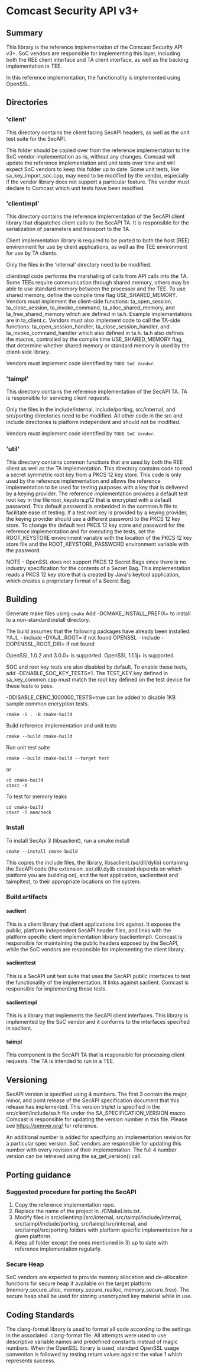 # Comcast Security API v3+

## Summary

This library is the reference implementation of the Comcast Security API v3+. SoC vendors are
responsible for implementing this layer, including both the REE client interface and TA client
interface, as well as the backing implementation in TEE.

In this reference implementation, the functionality is implemented using OpenSSL.

## Directories

### 'client'

This directory contains the client facing SecAPI headers, as well as the unit test suite for the
SecAPI.

This folder should be copied over from the reference implementation to the SoC vendor
implementation as-is, without any changes. Comcast will update the reference implementation and
unit tests over time and will expect SoC vendors to keep this folder up to date. Some unit tests,
like sa_key_import_soc.cpp, may need to be modified by the vendor, especially if the vendor library
does not support a particular feature. The vendor must declare to Comcast which unit tests have been
modified.

### 'clientimpl'

This directory contains the reference implementation of the SecAPI client library that dispatches
client calls to the SecAPI TA. It is responsible for the serialization of parameters and transport
to the TA.

Client implementation library is required to be ported to both the host (REE) environment for use
by client applications, as well as the TEE environment for use by TA clients.

Only the files in the 'internal' directory need to be modified.

clientimpl code performs the marshaling of calls from API calls into the TA. Some TEEs require
communication through shared memory, others may be able to use standard memory between the processor
and the TEE. To use shared memory, define the compile time flag USE_SHARED_MEMORY. Vendors must
implement the client-side functions: ta_open_session, ta_close_session, ta_invoke_command,
ta_alloc_shared_memory, and ta_free_shared_memory which are defined in ta.h. Example implementations
are in ta_client.c. Vendors must also implement code to call the TA-side functions:
ta_open_session_handler, ta_close_session_handler, and ta_invoke_command_handler which also defined
in ta.h. ta.h also defines the macros, controlled by the compile time USE_SHARED_MEMORY flag, that
determine whether shared memory or standard memory is used by the client-side library.

Vendors must implement code identified by ```TODO SoC Vendor```.

### 'taimpl'

This directory contains the reference implementation of the SecAPI TA. TA is responsible for
servicing client requests.

Only the files in the include/internal, include/porting, src/internal, and src/porting directories
need to be modified. All other code in the src and include directories is platform independent and
should not be modified.

Vendors must implement code identified by ```TODO SoC Vendor```.

### 'util'

This directory contains common functions that are used by both the REE client as well as the TA
implementation. This directory contains code to read a secret symmetric root key from a PKCS 12
key store. This code is only used by the reference implementation and allows the reference
implementation to be used for testing purposes with a key that is delivered by a keying provider.
The reference implementation provides a default test root key in the file root_keystore.p12 that is
encrypted with a default password. This default password is embedded in the common.h file to
facilitate ease of testing. If a test root key is provided by a keying provider, the keying provider
should use a different password to the PKCS 12 key store. To change the default test PKCS 12 key 
store and password for the reference implementation and for executing the tests, set the
ROOT_KEYSTORE environment variable with the location of the PKCS 12 key store file and the 
ROOT_KEYSTORE_PASSWORD environment variable with the password.

NOTE - OpenSSL does not support PKCS 12 Secret Bags since there is no industry specification for the
contents of a Secret Bag. This implementation reads a PKCS 12 key store that is created by Java's
keytool application, which creates a proprietary format of a Secret Bag.

## Building

Generate make files using `cmake`
Add -DCMAKE_INSTALL_PREFIX=<directory> to install to a non-standard install directory.

The build assumes that the following packages have already been installed:
YAJL - include -DYAJL_ROOT=<directory> if not found
OPENSSL - include -DOPENSSL_ROOT_DIR=<directory> if not found

OpenSSL 1.0.2 and 3.0.0+ is supported. OpenSSL 1.1.1j+ is supported.

SOC and root key tests are also disabled by default. To enable these tests, add -DENABLE_SOC_KEY_TESTS=1. The TEST_KEY
key defined in sa_key_common.cpp must match the root key defined on the test device for these tests to pass.

-DDISABLE_CENC_1000000_TESTS=true can be added to disable 1KB sample common encryption tests.

```
cmake -S . -B cmake-build
```

Build reference implementation and unit tests

```
cmake --build cmake-build
```

Run unit test suite

```
cmake --build cmake-build --target test
```
or
```
cd cmake-build
ctest -V
```

To test for memory leaks

```
cd cmake-build
ctest -T memcheck
```

### Install

To install SecApi 3 (libsaclient), run a cmake install

```
cmake --install cmake-build
```

This copies the include files, the library, libsaclient.(so/dll/dylib) containing the SecAPI code (the
extension .so/.dll/.dylib created depends on which platform you are building on), and the test application,
saclienttest and taimpltest, to their appropriate locations on the system.

### Build artifacts

#### saclient

This is a client library that client applications link against. It exposes the public, platform
independent SecAPI header files, and links with the platform specific client implementation library
(saclientimpl).  Comcast is responsible for maintaining the public headers exposed by the SecAPI,
while the SoC vendors are responsible for implementing the client library.

#### saclienttest

This is a SecAPI unit test suite that uses the SecAPI public interfaces to test the functionality
of the implementation.  It links against saclient. Comcast is responsible for implementing these
tests.

#### saclientimpl

This is a library that implements the SecAPI client interfaces. This library is implemented by the
SoC vendor and it conforms to the interfaces specified in saclient.

#### taimpl

This component is the SecAPI TA that is responsible for processing client requests. The TA is
intended to run in a TEE.

## Versioning

SecAPI version is specified using 4 numbers. The first 3 contain the major, minor, and point release
of the SecAPI specification document that this release has implemented. This version triplet is
specified in the src/client/include/sa.h file under the SA_SPECIFICATION_VERSION macro. Comcast is
responsible for updating the version number in this file.  Please see https://semver.org/
for reference.

An additional number is added for specifying an implementation revision for a particular spec
version. SoC vendors are responsible for updating this number with every revision of their
implementation. The full 4 number version can be retrieved using the sa_get_version() call.

## Porting guidance

### Suggested procedure for porting the SecAPI

1. Copy the reference implementation repo.
1. Replace the name of the project in ./CMakeLists.txt.
1. Modify files in src/clientimpl/src/internal, src/taimpl/include/internal,
   src/taimpl/include/porting, src/taimpl/src/internal, and src/taimpl/src/porting folders with
   platform specific implementation for a given platform.
1. Keep all folder except the ones mentioned in 3) up to date with reference implementation
   regularly.

### Secure Heap

SoC vendors are expected to provide memory allocation and de-allocation functions for secure heap if
available on the target platform (memory_secure_alloc, memory_secure_realloc, memory_secure_free).
The secure heap shall be used for storing unencrypted key material while in use.

## Coding Standards

The clang-format library is used to format all code according to the settings in the associated 
.clang-format file. All attempts were used to use descriptive variable names and predefined
constants instead of magic numbers. When the OpenSSL library is used, standard OpenSSL usage
convention is followed by testing return values against the value 1 which represents success.
